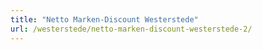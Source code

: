 ```yaml
---
title: "Netto Marken-Discount Westerstede"
url: /westerstede/netto-marken-discount-westerstede-2/
---
```

